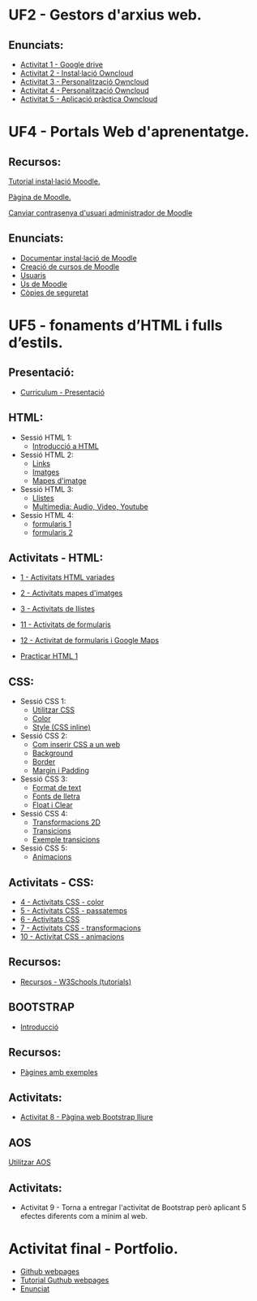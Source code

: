 # UF2 - Gestors d'arxius web.

## Enunciats:

- [Activitat 1 - Google drive](Activitat1.md)
- [Activitat 2 - Instal·lació Owncloud](Activitat2.md)
- [Activitat 3 - Personalització Owncloud](Activitat3.md)
- [Activitat 4 - Personalització Owncloud](Activitat4.md)
- [Activitat 5 - Aplicació pràctica Owncloud](Activitat5.md)

# UF4 - Portals Web d'aprenentatge.

## Recursos:

[Tutorial instal·lació Moodle.](https://dungeonofbits.com/instalar-y-configurar-moodle-en-linux-parte-1.html)

[Pàgina de Moodle.](https://moodle.org)

[Canviar contrasenya d'usuari administrador de Moodle](canviContrasenyaMoodle.md)

## Enunciats:

- [Documentar instal·lació de Moodle](moodle1.md)
- [Creació de cursos de Moodle](moodle2.md)
- [Usuaris](usuaris.md)
- [Ús de Moodle](moodle.md)
- [Còpies de seguretat](moodle3.md)

# UF5 - fonaments d’HTML i fulls d’estils.

## Presentació:

- [Curriculum - Presentació](uf5.md)

## HTML:

- Sessió HTML 1:
  - [Introducció a HTML](introuf5.md)
- Sessió HTML 2:
  - [Links](links.md)
  - [Imatges](imatges.md)
  - [Mapes d'imatge](mapa.md)
- Sessió HTML 3:
  - [Llistes](llistes.md)
  - [Multimedia: Audio, Video, Youtube](multimedia.md)
- Sessio HTML 4:
  - [formularis 1](formularis1.md)
  - [formularis 2](formularis2.md)

## Activitats - HTML:

- [1 - Activitats HTML variades](activitats1.md)
- [2 - Activitats mapes d'imatges](activitatsMapesImatges.md)
- [3 - Activitats de llistes](activitats2.md)
- [11 - Activitats de formularis](activitatsFormularis.md)
- [12 - Activitat de formularis i Google Maps](activitatsFormularis2.md)

- [Practicar HTML 1](practicar1.md)

## CSS:

- Sessió CSS 1:
  - [Utilitzar CSS](css1.md)
  - [Color](color.md)
  - [Style (CSS inline)](style.md)
- Sessió CSS 2:
  - [Com inserir CSS a un web](comInsertarCSS.md)
  - [Background](backgroundCSS.md)
  - [Border](borderCSS.md)
  - [Margin i Padding](marginPaddingCSS.md)
- Sessió CSS 3:
  - [Format de text](formatText.md)
  - [Fonts de lletra](fonts.md)
  - [Float i Clear](floatClear.md)
- Sessió CSS 4:
  - [Transformacions 2D](https://www.w3schools.com/css/css3_2dtransforms.asp)
  - [Transicions](https://www.w3schools.com/css/css3_transitions.asp)
  - [Exemple transicions](transicio.md)
- Sessió CSS 5:
  - [Animacions](animacions.md)

## Activitats - CSS:

- [4 - Activitats CSS - color](activitatsCSS1.md)
- [5 - Activitats CSS - passatemps](activitatsCSS2.md)
- [6 - Activitats CSS](activitatsCSS3.md)
- [7 - Activitats CSS - transformacions](activitatsCSS4.md)
- [10 - Activitat CSS - animacions](ActivitatAnimacions.md)

## Recursos:

- [Recursos - W3Schools (tutorials)](https://www.w3schools.com/)

## BOOTSTRAP

- [Introducció](bootstrap1.md)

## Recursos:

- [Pàgines amb exemples](bootstrap2.md)

## Activitats:

- [Activitat 8 - Pàgina web Bootstrap lliure](https://github.com/XaSaFa/MP08/blob/main/exerciciBootstrap1.md)

## AOS

[Utilitzar AOS](aos.md)

## Activitats:

- Activitat 9 - Torna a entregar l'activitat de Bootstrap però aplicant 5 efectes diferents com a mínim al web.

# Activitat final - Portfolio.

- [Github webpages](https://pages.github.com/)
- [Tutorial Guthub webpages](webPersonalGithub.md)
- [Enunciat](portfolio.md)
